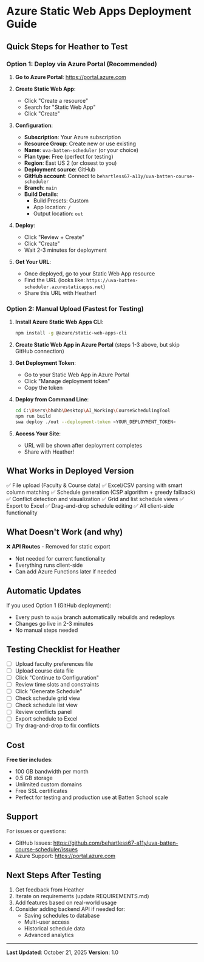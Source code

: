 # Azure Static Web Apps Deployment Guide

## Quick Steps for Heather to Test

### Option 1: Deploy via Azure Portal (Recommended)

1. **Go to Azure Portal**: https://portal.azure.com

2. **Create Static Web App**:
   - Click "Create a resource"
   - Search for "Static Web App"
   - Click "Create"

3. **Configuration**:
   - **Subscription**: Your Azure subscription
   - **Resource Group**: Create new or use existing
   - **Name**: `uva-batten-scheduler` (or your choice)
   - **Plan type**: Free (perfect for testing)
   - **Region**: East US 2 (or closest to you)
   - **Deployment source**: GitHub
   - **GitHub account**: Connect to `behartless67-a11y/uva-batten-course-scheduler`
   - **Branch**: `main`
   - **Build Details**:
     - Build Presets: Custom
     - App location: `/`
     - Output location: `out`

4. **Deploy**:
   - Click "Review + Create"
   - Click "Create"
   - Wait 2-3 minutes for deployment

5. **Get Your URL**:
   - Once deployed, go to your Static Web App resource
   - Find the URL (looks like: `https://uva-batten-scheduler.azurestaticapps.net`)
   - Share this URL with Heather!

### Option 2: Manual Upload (Fastest for Testing)

1. **Install Azure Static Web Apps CLI**:
   ```bash
   npm install -g @azure/static-web-apps-cli
   ```

2. **Create Static Web App in Azure Portal** (steps 1-3 above, but skip GitHub connection)

3. **Get Deployment Token**:
   - Go to your Static Web App in Azure Portal
   - Click "Manage deployment token"
   - Copy the token

4. **Deploy from Command Line**:
   ```bash
   cd C:\Users\bh4hb\Desktop\AI_Working\CourseSchedulingTool
   npm run build
   swa deploy ./out --deployment-token <YOUR_DEPLOYMENT_TOKEN>
   ```

5. **Access Your Site**:
   - URL will be shown after deployment completes
   - Share with Heather!

## What Works in Deployed Version

✅ File upload (Faculty & Course data)
✅ Excel/CSV parsing with smart column matching
✅ Schedule generation (CSP algorithm + greedy fallback)
✅ Conflict detection and visualization
✅ Grid and list schedule views
✅ Export to Excel
✅ Drag-and-drop schedule editing
✅ All client-side functionality

## What Doesn't Work (and why)

❌ **API Routes** - Removed for static export
  - Not needed for current functionality
  - Everything runs client-side
  - Can add Azure Functions later if needed

## Automatic Updates

If you used Option 1 (GitHub deployment):
- Every push to `main` branch automatically rebuilds and redeploys
- Changes go live in 2-3 minutes
- No manual steps needed

## Testing Checklist for Heather

- [ ] Upload faculty preferences file
- [ ] Upload course data file
- [ ] Click "Continue to Configuration"
- [ ] Review time slots and constraints
- [ ] Click "Generate Schedule"
- [ ] Check schedule grid view
- [ ] Check schedule list view
- [ ] Review conflicts panel
- [ ] Export schedule to Excel
- [ ] Try drag-and-drop to fix conflicts

## Cost

**Free tier includes**:
- 100 GB bandwidth per month
- 0.5 GB storage
- Unlimited custom domains
- Free SSL certificates
- Perfect for testing and production use at Batten School scale

## Support

For issues or questions:
- GitHub Issues: https://github.com/behartless67-a11y/uva-batten-course-scheduler/issues
- Azure Support: https://portal.azure.com

## Next Steps After Testing

1. Get feedback from Heather
2. Iterate on requirements (update REQUIREMENTS.md)
3. Add features based on real-world usage
4. Consider adding backend API if needed for:
   - Saving schedules to database
   - Multi-user access
   - Historical schedule data
   - Advanced analytics

---

**Last Updated**: October 21, 2025
**Version**: 1.0
